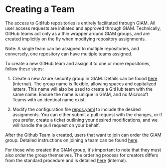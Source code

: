 # Creating a Team

The access to GitHub repositories is entirely facilitated through GIAM. All user access requests are initiated and approved through GIAM. Technically, GitHub teams act only as a thin wrapper around GIAM groups, and are created implicitly on the fly when modifying repository assignments.

Note: A single team can be assigned to multiple repositories, and conversely, one repository can have multiple teams assigned.

To create a new GitHub team and assign it to one or more repositories, follow these steps:

1. Create a new Azure security group in GIAM. Details can be found [here](https://allianzms.sharepoint.com/:u:/r/teams/DE1214-6256295/SitePages/Create-Azure-Security-Group.aspx?csf=1&web=1&share=EfrPwMMX75xNsyVxYMxXFLgBapAXQHGFz9OpuVGTnT0YAw&e=QyKoaB) (internal). The group name is flexible, allowing spaces and capitalized letters. This name will also be used to create a GitHub team with the same name. Ensure the name is unique in GIAM, and no Microsoft Teams with an identical name exist.

2. Modify the configuration file [repos.yaml](../config/repos.yaml) to include the desired assignments. You can either submit a pull request with the changes, or if you prefer, create a ticket outlining your desired modifications, and we will handle the pull request on your behalf.

After the Github Team is created, users that want to join can order the GIAM group. Detailed instructions on joining a team can be found [here](joining_a_team.md).

For those who created the GIAM group, it's important to note that they must also order the group themselves. The ordering process for creators differs from the standard procedure and is detailed [here](https://allianzms.sharepoint.com/:u:/r/teams/DE1214-6256295/SitePages/Order-own-GIAM-group.aspx?csf=1&web=1&e=DF2jNc) (internal).
